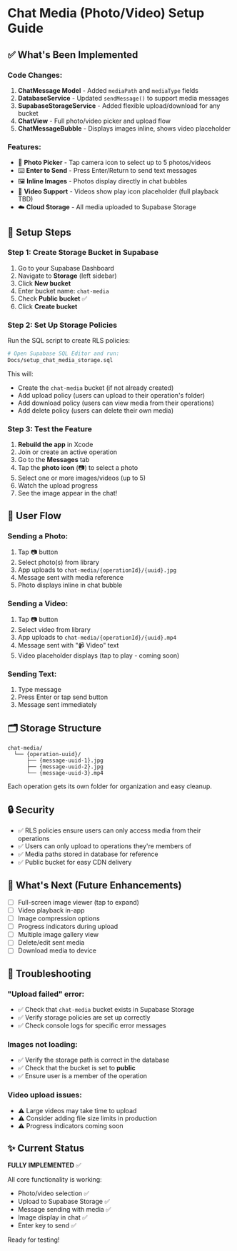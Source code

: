 # Chat Media (Photo/Video) Setup Guide

## ✅ What's Been Implemented

### Code Changes:
1. **ChatMessage Model** - Added `mediaPath` and `mediaType` fields
2. **DatabaseService** - Updated `sendMessage()` to support media messages
3. **SupabaseStorageService** - Added flexible upload/download for any bucket
4. **ChatView** - Full photo/video picker and upload flow
5. **ChatMessageBubble** - Displays images inline, shows video placeholder

### Features:
- 📸 **Photo Picker** - Tap camera icon to select up to 5 photos/videos
- ⌨️ **Enter to Send** - Press Enter/Return to send text messages
- 🖼️ **Inline Images** - Photos display directly in chat bubbles
- 🎥 **Video Support** - Videos show play icon placeholder (full playback TBD)
- ☁️ **Cloud Storage** - All media uploaded to Supabase Storage

## 🚀 Setup Steps

### Step 1: Create Storage Bucket in Supabase

1. Go to your Supabase Dashboard
2. Navigate to **Storage** (left sidebar)
3. Click **New bucket**
4. Enter bucket name: `chat-media`
5. Check **Public bucket** ✅
6. Click **Create bucket**

### Step 2: Set Up Storage Policies

Run the SQL script to create RLS policies:

```bash
# Open Supabase SQL Editor and run:
Docs/setup_chat_media_storage.sql
```

This will:
- Create the `chat-media` bucket (if not already created)
- Add upload policy (users can upload to their operation's folder)
- Add download policy (users can view media from their operations)
- Add delete policy (users can delete their own media)

### Step 3: Test the Feature

1. **Rebuild the app** in Xcode
2. Join or create an active operation
3. Go to the **Messages** tab
4. Tap the **photo icon** (📷) to select a photo
5. Select one or more images/videos (up to 5)
6. Watch the upload progress
7. See the image appear in the chat!

## 📱 User Flow

### Sending a Photo:
1. Tap 📷 button
2. Select photo(s) from library
3. App uploads to `chat-media/{operationId}/{uuid}.jpg`
4. Message sent with media reference
5. Photo displays inline in chat bubble

### Sending a Video:
1. Tap 📷 button
2. Select video from library
3. App uploads to `chat-media/{operationId}/{uuid}.mp4`
4. Message sent with "📹 Video" text
5. Video placeholder displays (tap to play - coming soon)

### Sending Text:
1. Type message
2. Press Enter or tap send button
3. Message sent immediately

## 🗂️ Storage Structure

```
chat-media/
  └── {operation-uuid}/
      ├── {message-uuid-1}.jpg
      ├── {message-uuid-2}.jpg
      └── {message-uuid-3}.mp4
```

Each operation gets its own folder for organization and easy cleanup.

## 🔒 Security

- ✅ RLS policies ensure users can only access media from their operations
- ✅ Users can only upload to operations they're members of
- ✅ Media paths stored in database for reference
- ✅ Public bucket for easy CDN delivery

## 🎯 What's Next (Future Enhancements)

- [ ] Full-screen image viewer (tap to expand)
- [ ] Video playback in-app
- [ ] Image compression options
- [ ] Progress indicators during upload
- [ ] Multiple image gallery view
- [ ] Delete/edit sent media
- [ ] Download media to device

## 🐛 Troubleshooting

### "Upload failed" error:
- ✅ Check that `chat-media` bucket exists in Supabase Storage
- ✅ Verify storage policies are set up correctly
- ✅ Check console logs for specific error messages

### Images not loading:
- ✅ Verify the storage path is correct in the database
- ✅ Check that the bucket is set to **public**
- ✅ Ensure user is a member of the operation

### Video upload issues:
- ⚠️ Large videos may take time to upload
- ⚠️ Consider adding file size limits in production
- ⚠️ Progress indicators coming soon

## ✨ Current Status

**FULLY IMPLEMENTED** ✅

All core functionality is working:
- Photo/video selection ✅
- Upload to Supabase Storage ✅
- Message sending with media ✅
- Image display in chat ✅
- Enter key to send ✅

Ready for testing!


